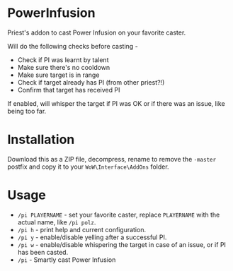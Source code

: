 # PowerInfusion
Priest's addon to cast Power Infusion on your favorite caster.

Will do the following checks before casting -
* Check if PI was learnt by talent
* Make sure there's no cooldown
* Make sure target is in range
* Check if target already has PI (from other priest?!)
* Confirm that target has received PI 

If enabled, will whisper the target if PI was OK or if there was an issue, like being too far.

# Installation

Download this as a ZIP file, decompress, rename to remove the `-master` postfix and copy it to your `WoW\Interface\AddOns` folder.

# Usage

* `/pi PLAYERNAME` - set your favorite caster, replace `PLAYERNAME` with the actual name, like `/pi polz`.
* `/pi h` - print help and current configuration.
* `/pi y` - enable/disable yelling after a successful PI.
* `/pi w` - enable/disable whispering the target in case of an issue, or if PI has been casted.
* `/pi` - Smartly cast Power Infusion
